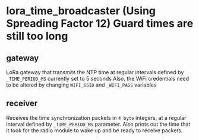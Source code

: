 # lora_time_broadcaster (Using Spreading Factor 12) Guard times are still too long
## gateway 
LoRa gateway that transmits the NTP time at regular intervals defined by `_TIME_PERIOD_MS` currently set to 5 seconds
Also, the WiFi credentials need to be altered by changing `WIFI_SSID` and `_WIFI_PASS` variables

 
## receiver
Receives the time synchronization packets in `4 byte` integers, at a regular interval defined by `_TIME_PERIOD_MS` parameter.
Also prints out the time that it took for the radio module to wake up and be ready to receive packets.
